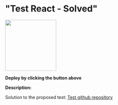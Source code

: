 # "Test React - Solved"

[<img src="https://cdn.gomix.com/2bdfb3f8-05ef-4035-a06e-2043962a3a13%2Fremix-button.svg" width="163px" />](https://glitch.com/edit/#!/import/github/AuxZarske/testReact)

**Deploy by clicking the button above**

**Description:**

Solution to the proposed test: 
[Test github repository](https://github.com/FacuCarbon/test-react)